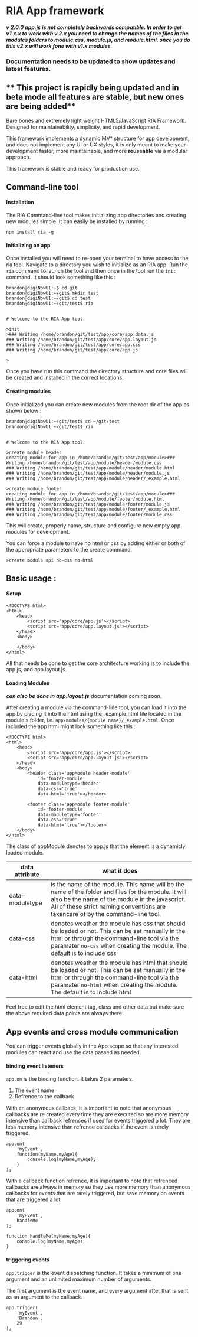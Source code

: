 RIA App framework
=================

***v 2.0.0 app.js is not completely backwards compatible. In order to get v1.x.x to work with v 2.x you need to change the names of the files in the modules folders to module.css, module.js, and module.html. once you do this v2.x will work fone with v1.x modules.*** 

### Documentation needs to be updated to show updates and latest features.
** This project is rapidly being updated and in beta mode all features are stable, but new ones are being added**
----

Bare bones and extremely light weight HTML5/JavaScript RIA Framework. Designed for maintainability, simplicity, and rapid development.

This framework implements a dynamic MV* structure for app development, and does not implement any UI or UX styles, it is only meant to make your 
development faster, more maintainable, and more **reuseable** via a modular approach.

This framework is stable and ready for production use.  

## Command-line tool
#### Installation
The RIA Command-line tool makes initializing app directories and creating new modules simple. It can easily be installed by running :

` npm install ria -g `

#### Initializing an app
Once installed you will need to re-open your terminal to have access to the ria tool. Navigate to a directory you wish to initialize as an RIA app.
Run the ` ria ` command to launch the tool and then once in the tool run the ` init ` command. It should look something like this :

    brandon@digiNowU1:~$ cd git
    brandon@digiNowU1:~/git$ mkdir test
    brandon@digiNowU1:~/git$ cd test
    brandon@digiNowU1:~/git/test$ ria
    
    
    # Welcome to the RIA App tool.
    
    >init
    >### Writing /home/brandon/git/test/app/core/app.data.js
    ### Writing /home/brandon/git/test/app/core/app.layout.js
    ### Writing /home/brandon/git/test/app/core/app.css
    ### Writing /home/brandon/git/test/app/core/app.js
    
    >
    
Once you have run this command the directory structure and core files will be created and installed in the correct locations.

#### Creating modules
Once initialized you can create new modules from the root dir of the app as shown below :

    brandon@digiNowU1:~/git/test$ cd ~/git/test
    brandon@digiNowU1:~/git/test$ ria
    
    
    # Welcome to the RIA App tool.
    
    >create module header
    creating module for app in /home/brandon/git/test/app/module>### Writing /home/brandon/git/test/app/module/header/module.css
    ### Writing /home/brandon/git/test/app/module/header/module.html
    ### Writing /home/brandon/git/test/app/module/header/module.js
    ### Writing /home/brandon/git/test/app/module/header/_example.html
    
    >create module footer
    creating module for app in /home/brandon/git/test/app/module>### Writing /home/brandon/git/test/app/module/footer/module.html
    ### Writing /home/brandon/git/test/app/module/footer/module.js
    ### Writing /home/brandon/git/test/app/module/footer/_example.html
    ### Writing /home/brandon/git/test/app/module/footer/module.css

This will create, properly name, structure and configure new empty app modules for development.

You can force a module to have no html or css by adding either or both of the appropriate parameters to the create command.

    >create module api no-css no-html


## Basic usage :
#### Setup

    <!DOCTYPE html>
    <html>
        <head>
            <script src='app/core/app.js'></script>
            <script src='app/core/app.layout.js'></script>
        </head>
        <body>
            
        </body>
    </html>

All that needs be done to get the core architecture working is to include the app.js, and app.layout.js.

#### Loading Modules
***can also be done in app.layout.js*** documentation coming soon.


After creating a module via the command-line tool, you can load it into the app by placing it into the html using the _example.html file located in the 
module's  folder, i.e. ` app/modules/{module name}/_example.html `. Once included the app html might look something like this :

    <!DOCTYPE html>
    <html>
        <head>
            <script src='app/core/app.js'></script>
            <script src='app/core/app.layout.js'></script>
        </head>
        <body>
            <header class='appModule header-module' 
                id='footer-module'
                data-moduletype='header'
                data-css='true' 
                data-html='true'></header>
            
            <footer class='appModule footer-module'
                id='footer-module'
                data-moduletype='footer' 
                data-css='true' 
                data-html='true'></footer>
        </body>
    </html>

The class of appModule denotes to app.js that the element is a dynamicly loaded module. 

| data attribute | what it does |
|----------------|--------------|
| data-moduletype| is the name of the module. This name will be the name of the  folder and files for the module. It will also be the name of the module in the javascript. All of these strict naming conventions are takencare of by the command-line tool. |
| data-css       | denotes weather the module has css that should be loaded or not. This can be set manually in the html or through the command-line tool via the paramater ` no-css ` when creating the module. The default is to include css |
| data-html      | denotes weather the module has html that should be loaded or not. This can be set manually in the html or through the command-line tool via the paramater ` no-html ` when creating the module. The default is to include html |

Feel free to edit the html element tag, class and other data but make sure the above required data points are always there.

## App events and cross module communication
You can trigger events globally in the App scope so that any interested modules can react and use the data passed as needed.

#### binding event listeners

``app.on`` is the binding function. It takes 2 paramaters.

1. The event name
2. Refrence to the callback

With an anonymous callback, it is important to note that anonymous callbacks are re created every time they are executed so are more memory intensive than callback refrences 
if used for events triggered a lot. They are less memory intensive than refrence callbacks if the event is rarely triggered.


    app.on(
        'myEvent',
        function(myName,myAge){
            console.log(myName,myAge);
        }
    );
    
With a callback function refrence, it is important to note that refrenced callbacks are always in memory so they use more memory than anonymous callbacks for events that are rarely triggered, 
but save memory on events that are triggered a lot.
    
    app.on(
        'myEvent',
        handleMe
    );
    
    function handleMe(myName,myAge){
        console.log(myName,myAge);
    }
    
#### triggering events

``app.trigger`` is the event dispatching function. It takes a minimum of one argument and an unlimited maximum number of arguments.

The first argument is the event name, and every argument after that is sent as an argument to the callback.

    app.trigger(
        'myEvent',
        'Brandon',
        29
    );
    
    
